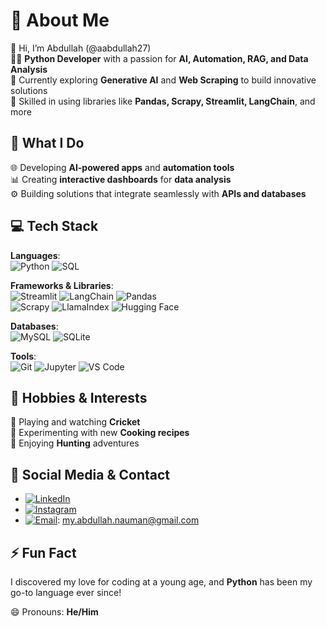 # 🚀 About Me
👋 Hi, I’m Abdullah (@aabdullah27)  
👨‍💻 **Python Developer** with a passion for **AI, Automation, RAG, and Data Analysis**  
🤖 Currently exploring **Generative AI** and **Web Scraping** to build innovative solutions  
🐍 Skilled in using libraries like **Pandas, Scrapy, Streamlit, LangChain**, and more

## 💼 What I Do
🌐 Developing **AI-powered apps** and **automation tools**  
📊 Creating **interactive dashboards** for **data analysis**  
⚙️ Building solutions that integrate seamlessly with **APIs and databases**

## 💻 Tech Stack
**Languages**:  
![Python](https://img.icons8.com/color/48/000000/python.png) ![SQL](https://img.icons8.com/ios-filled/50/000000/sql.png)  

**Frameworks & Libraries**:  
![Streamlit](https://img.icons8.com/color/48/000000/streamlit.png) ![LangChain](https://img.icons8.com/color/48/000000/language.png) ![Pandas](https://img.icons8.com/external-tal-revivo-shadow-tal-revivo/48/000000/external-pandas-a-software-library-written-for-the-python-programming-language-logo-shadow-tal-revivo.png)  
![Scrapy](https://img.icons8.com/ios-filled/50/000000/spider-web.png) ![LlamaIndex](https://img.icons8.com/color/48/000000/llama.png) ![Hugging Face](https://img.icons8.com/color/48/000000/hugging-face.png)

**Databases**:  
![MySQL](https://img.icons8.com/color/48/000000/mysql-logo.png) ![SQLite](https://img.icons8.com/color/48/000000/sqlite.png)  

**Tools**:  
![Git](https://img.icons8.com/color/48/000000/git.png) ![Jupyter](https://img.icons8.com/color/48/000000/jupyter.png) ![VS Code](https://img.icons8.com/color/48/000000/visual-studio-code-2019.png)

## 🎯 Hobbies & Interests
🏏 Playing and watching **Cricket**  
🍳 Experimenting with new **Cooking recipes**  
🏹 Enjoying **Hunting** adventures

## 📱 Social Media & Contact
- [![LinkedIn](https://img.icons8.com/color/48/000000/linkedin.png)](https://www.linkedin.com/in/aabdullah27)
- [![Instagram](https://img.icons8.com/fluency/48/000000/instagram-new.png)](https://www.instagram.com/aabdullah27)
- [![Email](https://img.icons8.com/color/48/000000/apple-mail.png)](mailto:my.abdullah.nauman@gmail.com): my.abdullah.nauman@gmail.com

## ⚡ Fun Fact
I discovered my love for coding at a young age, and **Python** has been my go-to language ever since!

😄 Pronouns: **He/Him**
